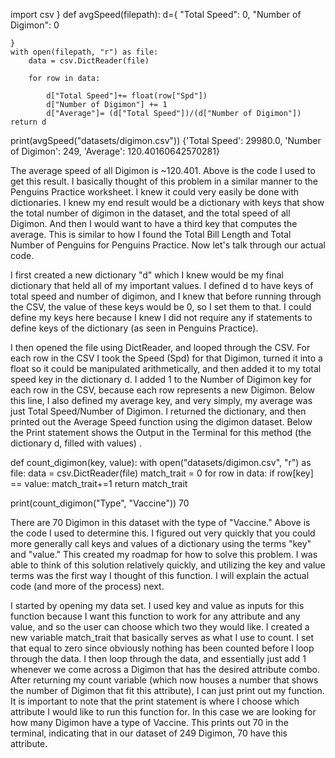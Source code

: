 import csv
}
def avgSpeed(filepath):
    d={
        "Total Speed": 0,
        "Number of Digimon": 0

    }
    with open(filepath, "r") as file:
        data = csv.DictReader(file)

        for row in data:

            d["Total Speed"]+= float(row["Spd"])
            d["Number of Digimon"] += 1
            d["Average"]= (d["Total Speed"])/(d["Number of Digimon"])
    return d
    
print(avgSpeed("datasets/digimon.csv"))
{'Total Speed': 29980.0, 'Number of Digimon': 249, 'Average': 120.40160642570281}

The average speed of all Digimon is ~120.401. Above is the code I used to get this result. I basically thought of this problem in a similar manner to the Penguins Practice worksheet. I knew it could very easily be done with dictionaries. I knew my end result would be a dictionary with keys that show the total number of digimon in the dataset, and the total speed of all Digimon. And then I would want to have a third key that computes the average. This is similar to how I found the Total Bill Length and Total Number of Penguins for Penguins Practice. Now let's talk through our actual code. 

I first created a new dictionary "d" which I knew would be my final dictionary that held all of my important values. I defined d to have keys of total speed and number of digimon, and I knew that before running through the CSV, the value of these keys would be 0, so I set them to that. I could define my keys here because I knew I did not require any if statements to define keys of the dictionary (as seen in Penguins Practice). 

I then opened the file using DictReader, and looped through the CSV. For each row in the CSV I took the Speed (Spd) for that Digimon, turned it into a float so it could be manipulated arithmetically, and then added it to my total speed key in the dictionary d. I added 1 to the Number of Digimon key for each row in the CSV, because each row represents a new Digimon. Below this line, I also defined my average key, and very simply, my average was just Total Speed/Number of Digimon. I returned the dictionary, and then printed out the Average Speed function using the digimon dataset. Below the Print statement shows the Output in the Terminal for this method (the dictionary d, filled with values) . 

def count_digimon(key, value):
    with open("datasets/digimon.csv", "r") as file:
        data = csv.DictReader(file)
        match_trait = 0
        for row in data: 
            if row[key] == value:
                match_trait+=1
    return match_trait

print(count_digimon("Type", "Vaccine"))
70

There are 70 Digimon in this dataset with the type of "Vaccine." Above is the code I used to determine this. I figured out very quickly that you could more generally call keys and values of a dictionary using the terms "key" and "value." This created my roadmap for how to solve this problem. I was able to think of this solution relatively quickly, and utilizing the key and value terms was the first way I thought of this function. I will explain the actual code (and more of the process) next. 

I started by opening my data set. I used key and value as inputs for this function because I want this function to work for any attribute and any value, and so the user can choose which two they would like. I created a new variable match_trait that basically serves as what I use to count. I set that equal to zero since obviously nothing has been counted before I loop through the data. I then loop through the data, and essentially just add 1 whenever we come across a Digimon that has the desired attribute combo. After returning my count variable (which now houses a number that shows the number of Digimon that fit this attribute), I can just print out my function. It is important to note that the print statement is where I choose which attribute I would like to run this function for. In this case we are looking for how many Digimon have a type of Vaccine. This prints out 70 in the terminal, indicating that in our dataset of 249 Digimon, 70 have this attribute.  
